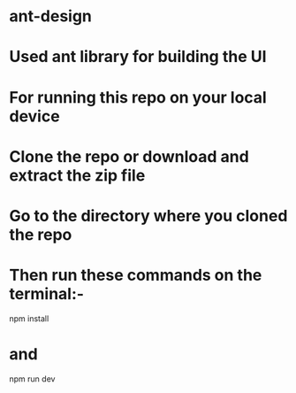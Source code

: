 # ant-design
# Used ant library for building the UI

# For running this repo on your local device
# Clone the repo or download and extract the zip file 

# Go to the directory where you cloned the repo
# Then run these commands on the terminal:- 

npm install 
# and 
npm run dev
